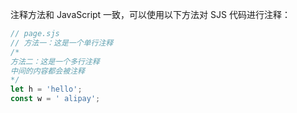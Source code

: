 注释方法和 JavaScript 一致，可以使用以下方法对 SJS 代码进行注释：
```javascript
// page.sjs
// 方法一：这是一个单行注释
/*
方法二：这是一个多行注释
中间的内容都会被注释
*/
let h = 'hello';
const w = ' alipay';
```

